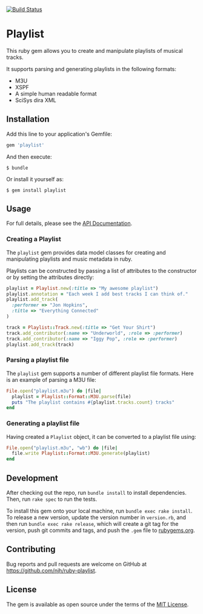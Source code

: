 [![Build Status](https://travis-ci.org/njh/ruby-playlist.svg)](https://travis-ci.org/njh/ruby-playlist)

# Playlist

This ruby gem allows you to create and manipulate playlists of musical tracks.

It supports parsing and generating playlists in the following formats:

* M3U
* XSPF
* A simple human readable format
* SciSys dira XML

## Installation

Add this line to your application's Gemfile:

```ruby
gem 'playlist'
```

And then execute:

    $ bundle

Or install it yourself as:

    $ gem install playlist

## Usage

For full details, please see the [API Documentation](https://www.rubydoc.info/gems/playlist/).

### Creating a Playlist

The `playlist` gem provides data model classes for creating and manipulating 
playlists and music metadata in ruby.

Playlists can be constructed by passing a list of attributes to the constructor or by setting the attributes directly:

```ruby
playlist = Playlist.new(:title => "My awesome playlist")
playlist.annotation = "Each week I add best tracks I can think of."
playlist.add_track(
  :performer => "Jon Hopkins",
  :title => "Everything Connected"
)

track = Playlist::Track.new(:title => "Get Your Shirt")
track.add_contributor(:name => "Underworld", :role => :performer)
track.add_contributor(:name => "Iggy Pop", :role => :performer)
playlist.add_track(track)
```

### Parsing a playlist file

The `playlist` gem supports a number of different playlist file formats.
Here is an example of parsing a M3U file:

```ruby
File.open("playlist.m3u") do |file|
  playlist = Playlist::Format::M3U.parse(file)
  puts "The playlist contains #{playlist.tracks.count} tracks"
end
```

### Generating a playlist file

Having created a `Playlist` object, it can be converted to a playlist file using:

```ruby
File.open("playlist.m3u", "wb") do |file|
  file.write Playlist::Format::M3U.generate(playlist)
end
```


## Development

After checking out the repo, run `bundle install` to install dependencies. Then, run `rake spec` to run the tests.

To install this gem onto your local machine, run `bundle exec rake install`. To release a new version, update the version number in `version.rb`, and then run `bundle exec rake release`, which will create a git tag for the version, push git commits and tags, and push the `.gem` file to [rubygems.org](https://rubygems.org).

## Contributing

Bug reports and pull requests are welcome on GitHub at https://github.com/njh/ruby-playlist.


## License

The gem is available as open source under the terms of the [MIT License](http://opensource.org/licenses/MIT).
